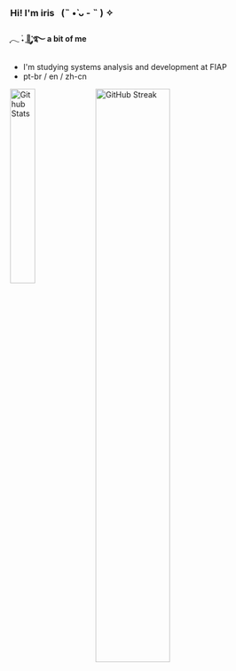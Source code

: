 ### Hi! I'm iris⠀(˵ •̀ ᴗ - ˵ ) ✧

#### ִֶָ𓂃 ࣪˖ ִֶָ🐇་༘࿐  a bit of me 
-  I'm studying systems analysis and development at FIAP
-  pt-br / en / zh-cn

<img align="left" src="https://github-readme-stats.vercel.app/api/top-langs/?username=irissuu&theme=rose_pine&hide_border=True&include_all_commits=true&count_private=true" width="30%" alt="Github Stats"/>   
<a href="https://git.io/streak-stats"><img align="left" src="https://streak-stats.demolab.com?user=irissuu&theme=rose_pine&hide_border=true" width="51.5%" alt="GitHub Streak" /></a>
 


